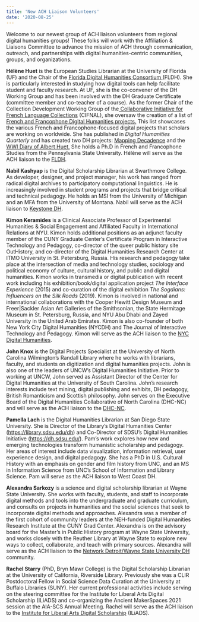 ```yaml
---
title: 'New ACH Liaison Volunteers'
date: '2020-08-25'
---
```

Welcome to our newest group of ACH liaison volunteers from regional digital humanities groups! These folks will work with the Affiliation &amp; Liaisons Committee to advance the mission of ACH through communication, outreach, and partnerships with digital humanities-centric communities, groups, and organizations.

**Hélène Huet** is the European Studies Librarian at the University of Florida (UF) and the Chair of the [Florida Digital Humanities Consortium ](https://www.fldh.org/)(FLDH). She is particularly interested in studying how digital tools can help facilitate student and faculty research. At UF, she is the co-convener of the DH Working Group and has been involved with the DH Graduate Certificate (committee member and co-teacher of a course). As the former Chair of the Collection Development Working Group of the[ Collaborative Initiative for French Language Collections](https://www.crl.edu/programs/cifnal) (CIFNAL), she oversaw the creation of a list of [French and Francophone Digital Humanities projects.](https://guides.uflib.ufl.edu/frdhprojects) This list showcases the various French and Francophone-focused digital projects that scholars are working on worldwide. She has published in *Digital Humanities Quarterly* and has created two DH projects: [Mapping Decadence](http://mappingdecadence.org/) and the [WWI Diary of Albert Huet.](https://helenehuet.org/albert-huets-diary/) She holds a Ph.D in French and Francophone Studies from the Pennsylvania State University. Hélène will serve as the ACH liaison to the [FLDH](https://www.fldh.org/).

**Nabil Kashyap** is the Digital Scholarship Librarian at Swarthmore College. As developer, designer, and project manager, his work has ranged from radical digital archives to participatory computational linguistics. He is increasingly involved in student programs and projects that bridge critical and technical pedagogy. He holds an MSI from the University of Michigan and an MFA from the University of Montana. Nabil will serve as the ACH liaison to [Keystone DH](http://keystonedh.network/2020/).

**Kimon Keramides** is a Clinical Associate Professor of Experimental Humanities &amp; Social Engagement and Affiliated Faculty in International Relations at NYU. Kimon holds additional positions as an adjunct faculty member of the CUNY Graduate Center’s Certificate Program in Interactive Technology and Pedagogy, co-director of the queer public history site OutHistory, and co-director of the Digital Humanities Research Center at ITMO University in St. Petersburg, Russia. His research and pedagogy take place at the intersection of media and technology studies, sociology and political economy of culture, cultural history, and public and digital humanities. Kimon works in transmedia or digital publication with recent work including his exhibition/book/digital application project *The Interface Experience* (2015) and co-curation of the digital exhibition *The Sogdians: Influencers on the Silk Roads* (2019). Kimon is involved in national and international collaborations with the Cooper Hewitt Design Museum and Freer|Sackler Asian Art Galleries of the Smithsonian, the State Hermitage Museum in St. Petersburg, Russia, and NYU Abu Dhabi and Zayed University in the United Arab Emirates. Kimon is also co-founder of both New York City Digital Humanities (NYCDH) and The Journal of Interactive Technology and Pedagogy. Kimon will serve as the ACH liaison to the [NYC Digital Humanities](https://nycdh.org/).

**John Knox** is the Digital Projects Specialist at the University of North Carolina Wilmington’s Randall Library where he works with librarians, faculty, and students on digitization and digital humanities projects. John is also one of the leaders of UNCW’s Digital Humanities Initiative. Prior to working at UNCW, John served as Assistant Director of the Center for Digital Humanities at the University of South Carolina. John’s research interests include text mining, digital publishing and exhibits, DH pedagogy, British Romanticism and Scottish philosophy. John serves on the Executive Board of the Digital Humanities Collaborative of North Carolina (DHC-NC) and will serve as the ACH liaison to the [DHC-NC](https://dhcnc.org/).

**Pamella Lach** is the Digital Humanities Librarian at San Diego State University. She is Director of the Library’s Digital Humanities Center (<https://library.sdsu.edu/dh>) and Co-Director of SDSU’s Digital Humanities Initiative (<https://dh.sdsu.edu/>). Pam’s work explores how new and emerging technologies transform humanistic scholarship and pedagogy. Her areas of interest include data visualization, information retrieval, user experience design, and digital pedagogy. She has a PhD in U.S. Cultural History with an emphasis on gender and film history from UNC, and an MS in Information Science from UNC’s School of Information and Library Science. Pam will serve as the ACH liaison to West Coast DH.

**Alexandra Sarkozy** is a science and digital scholarship librarian at Wayne State University. She works with faculty, students, and staff to incorporate digital methods and tools into the undergraduate and graduate curriculum, and consults on projects in humanities and the social sciences that seek to incorporate digital methods and approaches. Alexandra was a member of the first cohort of community leaders at the NEH-funded Digital Humanities Research Institute at the CUNY Grad Center. Alexandra is on the advisory board for the Master’s in Public History program at Wayne State University, and works closely with the Reuther Library at Wayne State to explore new ways to collect, collaborate, and teach with primary sources. Alexandra will serve as the ACH liaison to the [Network Detroit/Wayne State University DH](http://detroitdh.org/) community.

**Rachel Starry** (PhD, Bryn Mawr College) is the Digital Scholarship Librarian at the University of California, Riverside Library. Previously she was a CLIR Postdoctoral Fellow in Social Science Data Curation at the University at Buffalo Libraries (SUNY). Her current professional activities include serving on the steering committee for the Institute for Liberal Arts Digital Scholarship (ILiADS) and co-organizing the Ancient MakerSpaces 2021 session at the AIA-SCS Annual Meeting. Rachel will serve as the ACH liaison to the [Institute for Liberal Arts Digital Scholarship](https://iliads.org/) (ILiADS).